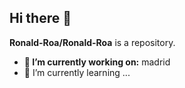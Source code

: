## Hi there 👋


**Ronald-Roa/Ronald-Roa** is a repository.

- **🔭 I’m currently working on:** madrid
- 🌱 I’m currently learning ...

